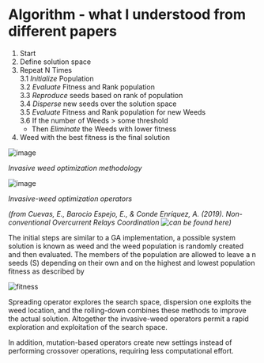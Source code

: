 # Algorithm - what I understood from different papers
1. Start
2. Define solution space
3. Repeat N Times<br>
3.1 *Initialize* Population <br>
3.2 *Evaluate* Fitness and Rank population<br>
3.3 *Reproduce* seeds based on rank of population<br>
3.4 *Disperse* new seeds over the solution space<br>
3.5 *Evaluate* Fitness and Rank population for new Weeds<br>
3.6 If the number of Weeds > some threshold <br>
    - Then *Eliminate* the Weeds with lower fitness
4. Weed with the best fitness is the final solution 



![image](https://user-images.githubusercontent.com/51333577/159119544-c374e839-1ba3-4eee-92fc-2439cbd2a037.png)

*Invasive weed optimization methodology*

![image](https://user-images.githubusercontent.com/51333577/159120087-4a72fe02-b024-49a0-8ec4-cb37361c3e5d.png)

*Invasive-weed optimization operators*

*(from Cuevas, E., Barocio Espejo, E., & Conde Enríquez, A. (2019). Non-conventional Overcurrent Relays Coordination ![can be found here](doi:10.1007/978-3-030-11593-7_3))*


The initial steps are similar to a GA implementation, a possible system solution is known as weed and the weed population is randomly created and then evaluated.
The members of the population are allowed to leave a n seeds (S) depending on their own and on the highest and lowest population fitness as described by

![fitness](https://user-images.githubusercontent.com/51333577/159119627-dfefa877-a9a0-447c-9c23-930867c754c1.jpg)

Spreading operator explores the search space, dispersion one exploits the weed location, and the rolling-down combines these methods to improve the actual solution. Altogether the invasive-weed operators permit a rapid exploration and exploitation of the search space. 

In addition, mutation-based operators create new settings instead of performing crossover operations, requiring less computational effort.


